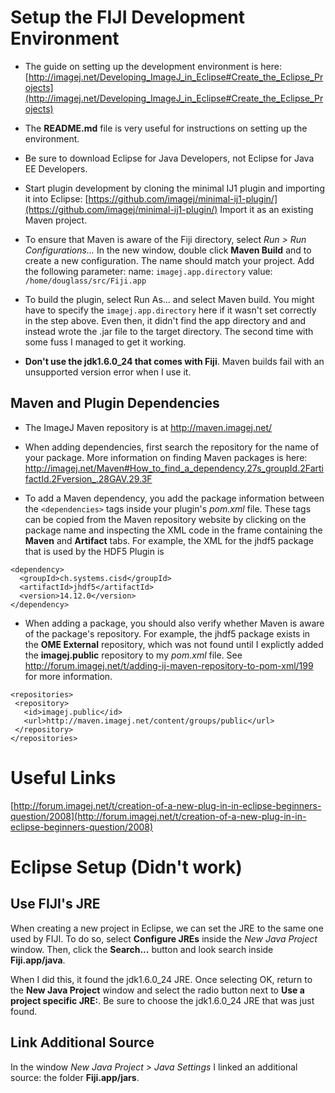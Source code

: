 <!-- 
.. title: Fiji
.. slug: fiji
.. date: 2016-07-29 10:04:25 UTC+02:00
.. tags: Fiji
.. category: 
.. link: 
.. description: Notes on using and developing Fiji.
.. type: text
-->

# Setup the FIJI Development Environment

- The guide on setting up the development environment is here:
  [http://imagej.net/Developing_ImageJ_in_Eclipse#Create_the_Eclipse_Projects](http://imagej.net/Developing_ImageJ_in_Eclipse#Create_the_Eclipse_Projects)

- The **README.md** file is very useful for instructions on setting up
  the environment.

- Be sure to download Eclipse for Java Developers, not Eclipse for
  Java EE Developers.

- Start plugin development by cloning the minimal IJ1 plugin and
  importing it into Eclipse:
  [https://github.com/imagej/minimal-ij1-plugin/](https://github.com/imagej/minimal-ij1-plugin/)
  Import it as an existing Maven project.

- To ensure that Maven is aware of the Fiji directory, select *Run >
  Run Configurations...* In the new window, double click **Maven
  Build** and to create a new configuration. The name should match
  your project. Add the following parameter: name:
  `imagej.app.directory` value: `/home/douglass/src/Fiji.app`

- To build the plugin, select Run As... and select Maven build. You
  might have to specify the `imagej.app.directory` here if it wasn't
  set correctly in the step above. Even then, it didn't find the app
  directory and and instead wrote the .jar file to the target
  directory. The second time with some fuss I managed to get it
  working.

- **Don't use the jdk1.6.0_24 that comes with Fiji**. Maven builds
  fail with an unsupported version error when I use it.

## Maven and Plugin Dependencies

- The ImageJ Maven repository is at http://maven.imagej.net/

- When adding dependencies, first search the repository for the name
  of your package. More information on finding Maven packages is here:
  http://imagej.net/Maven#How_to_find_a_dependency.27s_groupId.2FartifactId.2Fversion_.28GAV.29.3F

- To add a Maven dependency, you add the package information between
  the `<dependencies>` tags inside your plugin's *pom.xml* file. These
  tags can be copied from the Maven repository website by clicking on
  the package name and inspecting the XML code in the frame containing
  the **Maven** and **Artifact** tabs. For example, the XML for the
  jhdf5 package that is used by the HDF5 Plugin is

```
<dependency>
  <groupId>ch.systems.cisd</groupId>
  <artifactId>jhdf5</artifactId>
  <version>14.12.0</version>
</dependency>
```

- When adding a package, you should also verify whether Maven is aware
  of the package's repository. For example, the jhdf5 package exists
  in the **OME External** repository, which was not found until I
  explictly added the **imagej.public** repository to my *pom.xml*
  file. See
  http://forum.imagej.net/t/adding-ij-maven-repository-to-pom-xml/199
  for more information.

```
<repositories>
 <repository>
   <id>imagej.public</id>
   <url>http://maven.imagej.net/content/groups/public</url>
 </repository>
</repositories>
```

# Useful Links

[http://forum.imagej.net/t/creation-of-a-new-plug-in-in-eclipse-beginners-question/2008](http://forum.imagej.net/t/creation-of-a-new-plug-in-in-eclipse-beginners-question/2008)

# Eclipse Setup (Didn't work)

## Use FIJI's JRE

When creating a new project in Eclipse, we can set the JRE to the same
one used by FIJI. To do so, select **Configure JREs** inside the *New
Java Project* window. Then, click the **Search...** button and look
search inside **Fiji.app/java**.

When I did this, it found the jdk1.6.0_24 JRE. Once selecting OK,
return to the **New Java Project** window and select the radio button
next to **Use a project specific JRE:**. Be sure to choose the
jdk1.6.0_24 JRE that was just found.

## Link Additional Source

In the window *New Java Project > Java Settings* I linked an
additional source: the folder **Fiji.app/jars**.
